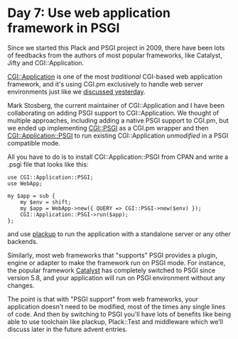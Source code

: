 # Day 7: Use web application framework in PSGI

Since we started this Plack and PSGI project in 2009, there have been lots of feedbacks from the authors of most popular frameworks, like Catalyst, Jifty and CGI::Application.

[CGI::Application][1] is one of the most *traditional* CGI-based web application framework, and it's using CGI.pm exclusively to handle web server environments just like we [discussed yesterday][2].

Mark Stosberg, the current maintainer of CGI::Application and I have been collaborating on adding PSGI support to CGI::Application. We thought of multiple approaches, including adding a native PSGI support to CGI.pm, but we ended up implementing [CGI::PSGI][3] as a CGI.pm wrapper and then [CGI::Application::PSGI][4] to run existing CGI::Application _unmodified_ in a PSGI compatible mode.

All you have to do is to install CGI::Application::PSGI from CPAN and write a .psgi file that looks like this:

```
use CGI::Application::PSGI;
use WebApp;

my $app = sub {
    my $env = shift;
    my $app = WebApp->new({ QUERY => CGI::PSGI->new($env) });
    CGI::Application::PSGI->run($app);
};
```

and use [plackup][5] to run the application with a standalone server or any other backends.

Similarly, most web frameworks that "supports" PSGI provides a plugin, engine or adapter to make the framework run on PSGI mode. For instance, the popular framework [Catalyst][6] has completely switched to PSGI since version 5.8, and your application will run on PSGI environment without any changes.

The point is that with "PSGI support" from web frameworks, your application doesn't need to be modified, most of the times any single lines of code. And then by switching to PSGI you'll have lots of benefits like being able to use toolchain like plackup, Plack::Test and middleware which we'll discuss later in the future advent entries.

  [1]: http://cgi-app.org/
  [2]: http://advent.plackperl.org/2009/12/day-6-convert-cgi-apps-to-psgi.html
  [3]: http://search.cpan.org/perldoc?CGI::PSGI
  [4]: http://search.cpan.org/perldoc?CGI::Application::PSGI
  [5]: http://advent.plackperl.org/2009/12/day-3-using-plackup.html
  [6]: http://www.catalystframework.org/

